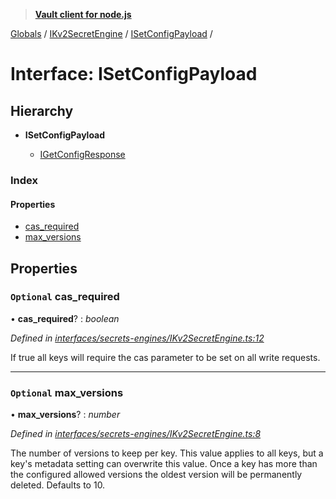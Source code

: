 > **[Vault client for node.js](../README.md)**

[Globals](../globals.md) / [IKv2SecretEngine](../modules/ikv2secretengine.md) / [ISetConfigPayload](ikv2secretengine.isetconfigpayload.md) /

# Interface: ISetConfigPayload

## Hierarchy

* **ISetConfigPayload**

  * [IGetConfigResponse](ikv2secretengine.igetconfigresponse.md)

### Index

#### Properties

* [cas_required](ikv2secretengine.isetconfigpayload.md#optional-cas_required)
* [max_versions](ikv2secretengine.isetconfigpayload.md#optional-max_versions)

## Properties

### `Optional` cas_required

• **cas_required**? : *boolean*

*Defined in [interfaces/secrets-engines/IKv2SecretEngine.ts:12](https://github.com/theogravity/vault-tacular/blob/7a596ac/src/interfaces/secrets-engines/IKv2SecretEngine.ts#L12)*

If true all keys will require the cas parameter to be set on all write requests.

___

### `Optional` max_versions

• **max_versions**? : *number*

*Defined in [interfaces/secrets-engines/IKv2SecretEngine.ts:8](https://github.com/theogravity/vault-tacular/blob/7a596ac/src/interfaces/secrets-engines/IKv2SecretEngine.ts#L8)*

The number of versions to keep per key. This value applies to all keys, but a key's metadata
setting can overwrite this value. Once a key has more than the configured allowed versions
the oldest version will be permanently deleted. Defaults to 10.